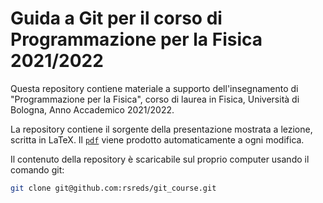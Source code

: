 # Guida a Git per il corso di Programmazione per la Fisica 2021/2022

Questa repository contiene materiale a supporto dell'insegnamento di
"Programmazione per la Fisica", corso di laurea in Fisica, Università di
Bologna, Anno Accademico 2021/2022.

La repository contiene il sorgente della presentazione mostrata a lezione,
scritta in LaTeX. Il [`pdf`](https://github.com/rsreds/git_course/releases)
viene prodotto automaticamente a ogni modifica.

Il contenuto della repository è scaricabile sul proprio computer usando il comando git:
``` bash
git clone git@github.com:rsreds/git_course.git
```
